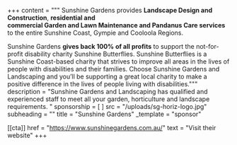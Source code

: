 +++
content = """
Sunshine Gardens provides **Landscape Design and Construction**, **residential and**  
**commercial Garden and Lawn Maintenance and Pandanus Care services** to the entire Sunshine Coast, Gympie and Cooloola Regions.

Sunshine Gardens **gives back 100% of all profits** to support the not-for-profit disability charity Sunshine Butterflies. Sunshine Butterflies is a Sunshine Coast-based charity that strives to improve all areas in the lives of people with disabilities and their families. Choose Sunshine Gardens and Landscaping and you’ll be supporting a great local charity to make a positive difference in the lives of people living with disabilities."""
description = "Sunshine Gardens and Landscaping has qualified and experienced staff to meet all your garden, horticulture and landscape requirements. "
sponsorship = [ ]
src = "/uploads/sg-horiz-logo.jpg"
subheading = ""
title = "Sunshine Gardens"
_template = "sponsor"

[[cta]]
href = "https://www.sunshinegardens.com.au/"
text = "Visit their website"
+++

